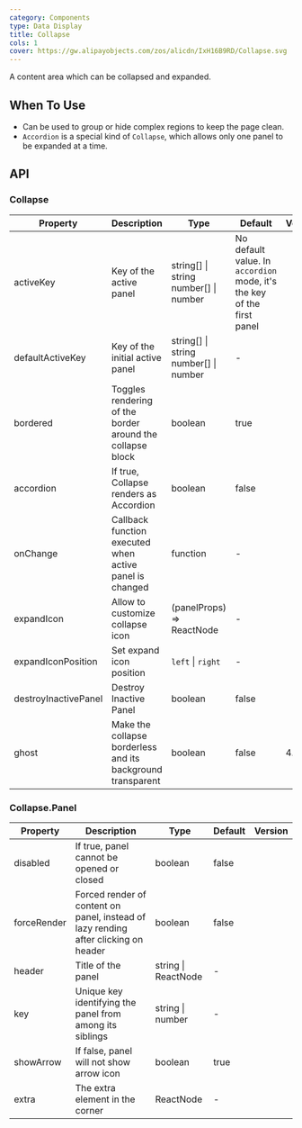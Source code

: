 ```yaml
---
category: Components
type: Data Display
title: Collapse
cols: 1
cover: https://gw.alipayobjects.com/zos/alicdn/IxH16B9RD/Collapse.svg
---
```


A content area which can be collapsed and expanded.

## When To Use

- Can be used to group or hide complex regions to keep the page clean.
- `Accordion` is a special kind of `Collapse`, which allows only one panel to be expanded at a time.

## API

### Collapse

| Property | Description | Type | Default | Version |
| --- | --- | --- | --- | --- |
| activeKey | Key of the active panel | string\[] \| string <br/> number\[] \| number | No default value. In `accordion` mode, it's the key of the first panel |  |
| defaultActiveKey | Key of the initial active panel | string\[] \| string <br/> number\[] \| number | - |  |
| bordered | Toggles rendering of the border around the collapse block | boolean | true |  |
| accordion | If true, Collapse renders as Accordion | boolean | false |  |
| onChange | Callback function executed when active panel is changed | function | - |  |
| expandIcon | Allow to customize collapse icon | (panelProps) => ReactNode | - |  |
| expandIconPosition | Set expand icon position | `left` \| `right` | - |  |
| destroyInactivePanel | Destroy Inactive Panel | boolean | false |  |
| ghost | Make the collapse borderless and its background transparent | boolean | false | 4.4.0 |

### Collapse.Panel

| Property | Description | Type | Default | Version |
| --- | --- | --- | --- | --- |
| disabled | If true, panel cannot be opened or closed | boolean | false |  |
| forceRender | Forced render of content on panel, instead of lazy rending after clicking on header | boolean | false |  |
| header | Title of the panel | string \| ReactNode | - |  |
| key | Unique key identifying the panel from among its siblings | string \| number | - |  |
| showArrow | If false, panel will not show arrow icon | boolean | true |  |
| extra | The extra element in the corner | ReactNode | - |  |
